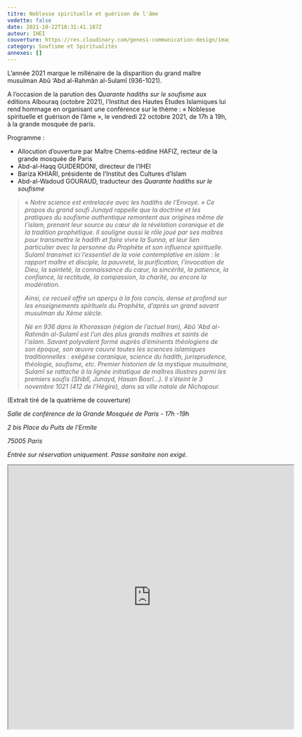 ```yaml
---
titre: Noblesse spirituelle et guérison de l'âme
vedette: false
date: 2021-10-22T18:31:41.187Z
auteur: IHEI
couverture: https://res.cloudinary.com/genesi-communication-design/image/upload/v1633458785/Sulami_IHEI_Paris_oct._2021_efzc1l.png
category: Soufisme et Spiritualités
annexes: []
---
```

L’année 2021 marque le millénaire de la disparition du grand maître musulman Abû ‘Abd al-Rahmân al-Sulamî (936-1021).

A l’occasion de la parution des *Quarante hadiths sur le soufisme* aux éditions Albouraq (octobre 2021), l’Institut des Hautes Études Islamiques lui rend hommage en organisant une conférence sur le thème&nbsp;: «&nbsp;Noblesse spirituelle et guérison de l’âme&nbsp;», le vendredi 22 octobre 2021, de 17h à 19h, à la grande mosquée de paris.

Programme&nbsp;:

* Allocution d’ouverture par Maître Chems-eddine HAFIZ, recteur de la grande mosquée de Paris
* Abd-al-Haqq GUIDERDONI, directeur de l’IHEI
* Bariza KHIARI, présidente de l’Institut des Cultures d’Islam
* Abd-al-Wadoud GOURAUD, traducteur des *Quarante hadiths sur le soufisme*



> «&nbsp;*Notre science est entrelacée avec les hadiths de l’Envoyé.*&nbsp;*» Ce propos du grand soufi Junayd rappelle que la doctrine et les pratiques du soufisme authentique remontent aux origines même de l’islam, prenant leur source au cœur de la révélation coranique et de la tradition prophétique. Il souligne aussi le rôle joué par ses maîtres pour transmettre le hadith et faire vivre la Sunna, et leur lien particulier avec la personne du Prophète et son influence spirituelle. Sulamî transmet ici l’essentiel de la voie contemplative en islam*&nbsp;*: le rapport maître et disciple, la pauvreté, la purification, l’invocation de Dieu, la sainteté, la connaissance du cœur, la sincérité, la patience, la confiance, la rectitude, la compassion, la charité, ou encore la modération.*
>
> *Ainsi, ce recueil offre un aperçu à la fois concis, dense et profond sur les enseignements spirituels du Prophète, d’après un grand savant musulman du Xème siècle.*
>
> *Né en 936 dans le Khorassan (région de l’actuel Iran), Abû ‘Abd al-Rahmân al-Sulamî est l’un des plus grands maîtres et saints de l’islam. Savant polyvalent formé auprès d’éminents théologiens de son époque, son œuvre couvre toutes les sciences islamiques traditionnelles&nbsp;: exégèse coranique, science du hadith, jurisprudence, théologie, soufisme, etc. Premier historien de la mystique musulmane, Sulamî se rattache à la lignée initiatique de maîtres illustres parmi les premiers soufis (Shiblî, Junayd, Hasan Basrî...). Il s’éteint le 3 novembre 1021 (412 de l’Hégire), dans sa ville natale de Nichapour.*

(Extrait tiré de la quatrième de couverture)

*Salle de conférence de la Grande Mosquée de Paris - 17h -19h*

*2 bis Place du Puits de l'Ermite*

*75005 Paris*

*Entrée sur réservation uniquement. Passe sanitaire non exigé.*

<iframe  src="https://widget.weezevent.com/ticket/E767289/?code=57526&locale=fr-FR&width_auto=1&color_primary=00AEEF" width="650" height="600" ></iframe>